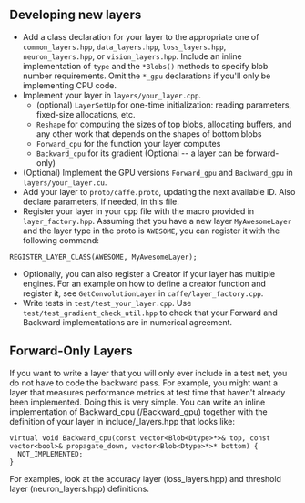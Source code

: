 ## Developing new layers

- Add a class declaration for your layer to the appropriate one of `common_layers.hpp`, `data_layers.hpp`, `loss_layers.hpp`, `neuron_layers.hpp`, or `vision_layers.hpp`. Include an inline implementation of `type` and the `*Blobs()` methods to specify blob number requirements. Omit the `*_gpu` declarations if you'll only be implementing CPU code.
- Implement your layer in `layers/your_layer.cpp`.
  * (optional) `LayerSetUp` for one-time initialization: reading parameters, fixed-size allocations, etc.
  * `Reshape` for computing the sizes of top blobs, allocating buffers, and any other work that depends on the shapes of bottom blobs
  * `Forward_cpu` for the function your layer computes
  * `Backward_cpu` for its gradient (Optional -- a layer can be forward-only)
- (Optional) Implement the GPU versions `Forward_gpu` and `Backward_gpu` in `layers/your_layer.cu`.
- Add your layer to `proto/caffe.proto`, updating the next available ID. Also declare parameters, if needed, in this file.
- Register your layer in your cpp file with the macro provided in `layer_factory.hpp`. Assuming that you have a new layer `MyAwesomeLayer` and the layer type in the proto is `AWESOME`, you can register it with the following command:
````
REGISTER_LAYER_CLASS(AWESOME, MyAwesomeLayer);
````
- Optionally, you can also register a Creator if your layer has multiple engines. For an example on how to define a creator function and register it, see `GetConvolutionLayer` in `caffe/layer_factory.cpp`.
- Write tests in `test/test_your_layer.cpp`. Use `test/test_gradient_check_util.hpp` to check that your Forward and Backward implementations are in numerical agreement.

## Forward-Only Layers
If you want to write a layer that you will only ever include in a test net, you do not have to code the backward pass. For example, you might want a layer that measures performance metrics at test time that haven't already been implemented.
Doing this is very simple. You can write an inline implementation of Backward_cpu (/Backward_gpu) together with the definition of your layer in include/<layertype>_layers.hpp that looks like:
````
virtual void Backward_cpu(const vector<Blob<Dtype>*>& top, const vector<bool>& propagate_down, vector<Blob<Dtype>*>* bottom) {
  NOT_IMPLEMENTED;
}
````
For examples, look at the accuracy layer (loss_layers.hpp) and threshold layer (neuron_layers.hpp) definitions.